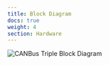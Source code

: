 ```yaml
---
title: Block Diagram
docs: true
weight: 4
section: Hardware
---
```


![CANBus Triple Block Diagram](/images/cbt-block.jpg "CANBus Triple Block Diagram")



